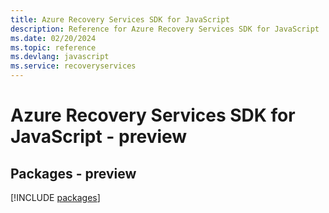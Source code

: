 ```yaml
---
title: Azure Recovery Services SDK for JavaScript
description: Reference for Azure Recovery Services SDK for JavaScript
ms.date: 02/20/2024
ms.topic: reference
ms.devlang: javascript
ms.service: recoveryservices
---
```

# Azure Recovery Services SDK for JavaScript - preview
## Packages - preview
[!INCLUDE [packages](recovery-services-index.md)]